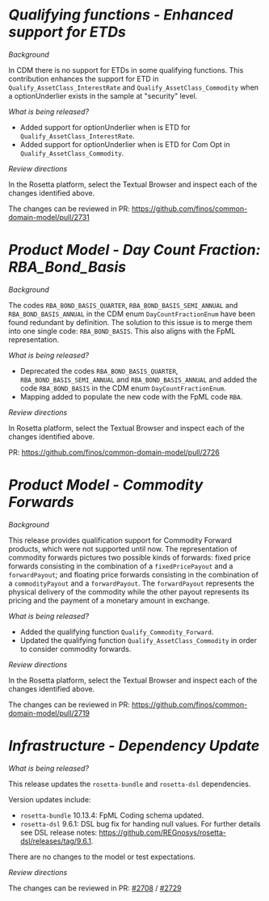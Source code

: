 # _Qualifying functions - Enhanced support for ETDs_

_Background_

In CDM there is no support for ETDs in some qualifying functions. This contribution enhances the support for ETD in `Qualify_AssetClass_InterestRate` and `Qualify_AssetClass_Commodity` when a optionUnderlier exists in the sample at "security" level.

_What is being released?_

- Added support for optionUnderlier when is ETD for `Qualify_AssetClass_InterestRate`.
- Added support for optionUnderlier when is ETD for Com Opt in `Qualify_AssetClass_Commodity`.

_Review directions_

In the Rosetta platform, select the Textual Browser and inspect each of the changes identified above.

The changes can be reviewed in PR: https://github.com/finos/common-domain-model/pull/2731

# _Product Model - Day Count Fraction: RBA_Bond_Basis_

_Background_

The codes `RBA_BOND_BASIS_QUARTER`, `RBA_BOND_BASIS_SEMI_ANNUAL` and `RBA_BOND_BASIS_ANNUAL` in the CDM enum `DayCountFractionEnum` have been found redundant by definition. The solution to this issue is to merge them into one single code: `RBA_BOND_BASIS`. This also aligns with the FpML representation.

_What is being released?_

- Deprecated the codes `RBA_BOND_BASIS_QUARTER`, `RBA_BOND_BASIS_SEMI_ANNUAL` and `RBA_BOND_BASIS_ANNUAL` and added the code `RBA_BOND_BASIS` in the CDM enum `DayCountFractionEnum`.
- Mapping added to populate the new code with the FpML code `RBA`.

_Review directions_

In Rosetta platform, select the Textual Browser and inspect each of the changes identified above.

PR: https://github.com/finos/common-domain-model/pull/2726

# _Product Model - Commodity Forwards_

_Background_

This release provides qualification support for Commodity Forward products, which were not supported until now. The representation of commodity forwards pictures two possible kinds of forwards: fixed price forwards consisting in the combination of a `fixedPricePayout` and a `forwardPayout`; and floating price forwards consisting in the combination of a `commodityPayout` and a `forwardPayout`. The `forwardPayout` represents the physical delivery of the commodity while the other payout represents its pricing and the payment of a monetary amount in exchange.

_What is being released?_

- Added the qualifying function `Qualify_Commodity_Forward`.
- Updated the qualifying function `Qualify_AssetClass_Commodity` in order to consider commodity forwards.

_Review directions_

In the Rosetta platform, select the Textual Browser and inspect each of the changes identified above.

The changes can be reviewed in PR: https://github.com/finos/common-domain-model/pull/2719

# _Infrastructure - Dependency Update_

_What is being released?_

This release updates the `rosetta-bundle` and `rosetta-dsl` dependencies.

Version updates include:
- `rosetta-bundle` 10.13.4: FpML Coding schema updated.
- `rosetta-dsl` 9.6.1: DSL bug fix for handing null values. For further details see DSL release notes: https://github.com/REGnosys/rosetta-dsl/releases/tag/9.6.1.

There are no changes to the model or test expectations.

_Review directions_

The changes can be reviewed in PR: [#2708](https://github.com/finos/common-domain-model/pull/2708) / [#2729](https://github.com/finos/common-domain-model/pull/2729)
